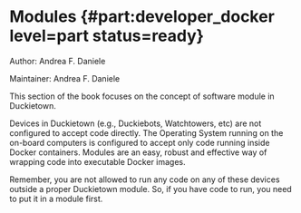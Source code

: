 # Modules {#part:developer_docker level=part status=ready}

Author: Andrea F. Daniele

Maintainer: Andrea F. Daniele

This section of the book focuses on the concept of software module in Duckietown.

Devices in Duckietown (e.g., Duckiebots, Watchtowers, etc) are not configured to accept
code directly. The Operating System running on the on-board computers is configured
to accept only code running inside Docker containers. Modules are an easy, robust and 
effective way of wrapping code into executable Docker images.

Remember, you are not allowed to run any code on any of these devices outside a proper 
Duckietown module. So, if you have code to run, you need to put it in a module first.


<minitoc/>
